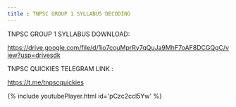 ```yaml
---
title : TNPSC GROUP 1 SYLLABUS DECODING
---
```


TNPSC GROUP 1 SYLLABUS DOWNLOAD:

https://drive.google.com/file/d/1io7couMprRy7qQuJa9MhF7oAF8DCGQgC/view?usp=drivesdk

TNPSC QUICKIES TELEGRAM LINK :

https://t.me/tnpscquickies



{% include youtubePlayer.html id='pCzc2ccl5Yw' %}
